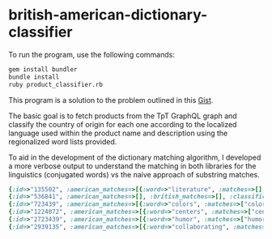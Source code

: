 # british-american-dictionary-classifier

To run the program, use the following commands:
```sh
gem install bundler
bundle install
ruby product_classifier.rb

```

This program is a solution to the problem outlined in this [Gist](https://gist.github.com/mdg/aa4c9070ff3dbeaa5d4613cba05c2faf).

The basic goal is to fetch products from the TpT GraphQL graph and classify the country of origin for each one according to the localized language used within the product name and description using the regionalized word lists provided.

To aid in the development of the dictionary matching algorithm, I developed a more verbose output to understand the matching in both libraries for the linguistics (conjugated words) vs the naive approach of substring matches.

```ruby
{:id=>"135502", :american_matches=>[{:word=>"literature", :matches=>[], :substring_matches=>["liter"]}], :british_matches=>[{:word=>"humours", :matches=>["humours"], :substring_matches=>["humour", "humours"]}], :classification=>"british"}
{:id=>"536841", :american_matches=>[], :british_matches=>[], :classification=>"unknown"}
{:id=>"723439", :american_matches=>[{:word=>"colors", :matches=>["colors"], :substring_matches=>["color", "colors"]}], :british_matches=>[], :classification=>"american"}
{:id=>"1224072", :american_matches=>[{:word=>"centers", :matches=>["centers"], :substring_matches=>["center", "centers"]}], :british_matches=>[], :classification=>"american"}
{:id=>"2723439", :american_matches=>[{:word=>"humor", :matches=>["humor"], :substring_matches=>["humor"]}, {:word=>"analysed", :matches=>["analysed"], :substring_matches=>["analyse", "analysed"]}, {:word=>"humor", :matches=>["humor"], :substring_matches=>["humor"]}, {:word=>"licensed", :matches=>["licensed"], :substring_matches=>["license", "licensed"]}], :british_matches=>[{:word=>"humour", :matches=>["humour"], :substring_matches=>["humour"]}, {:word=>"analysed", :matches=>["analysed"], :substring_matches=>["analyse", "analysed"]}, {:word=>"humour", :matches=>["humour"], :substring_matches=>["humour"]}], :classification=>"mixed"}
{:id=>"2939135", :american_matches=>[{:word=>"collaborating", :matches=>[], :substring_matches=>["labor"]}, {:word=>"collaboration", :matches=>[], :substring_matches=>["labor"]}, {:word=>"colored", :matches=>["colored"], :substring_matches=>["color", "colored"]}], :british_matches=>[], :classification=>"american"}
```
